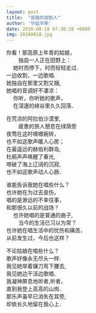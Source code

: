```yaml
---
layout: post
title:  "孤独的收割人"
author: '华兹华斯'
date: 2016-08-18 07:30:18 +0800
img: 20160818.jpg
---
```

你看！那高原上年青的姑娘，<br>   　　
独自一人正在田野上：<br>　
她时而停下，时而轻轻走过.<br>
一边收割，一边歌唱.<br>
她独自在那里又割又捆,<br>
她唱的音调好不凄凉：<br>　
你听，你听她的歌声，<br>　
在深邃的峡谷里久久回荡．　　　

在荒凉的阿拉伯沙漠里,<br>　　
疲惫的旅人憩息在绿荫旁<br>
夜莺在这时嘀喱婉转，<br>
也不如这歌声暖人心房；<br>
在最遥远的赫伯利群岛,<br>
杜鹃声声唤醒了春光,<br>
啼破了海上辽阔的沉寂,<br>
也不如这歌声动人心肠．　　　

谁能告诉我她在唱些什么？<br>
也许她在为过去哀伤，<br>
唱的是渺远的不幸往事，<br>
和那很久以前的战场？<br>　
也许她唱的是普通的曲子,<br>　　
当今的生活已习以为常？<br>
也许她在唱生活中的忧伤和痛苦，<br>
从前发生过，今后也这样？　　　

不论姑娘在唱些什么？<br>
歌声好像永无尽头一样:<br>
我见她举着镰刀弯下腰去,<br>
我见她边干活边歌唱．<br>
我凝神屏息地听者,听者，<br>
直到我登上高高的山岗．<br>
那乐声虽早已消失在耳旁,<br>
却依长久地留在我心上．　　　

